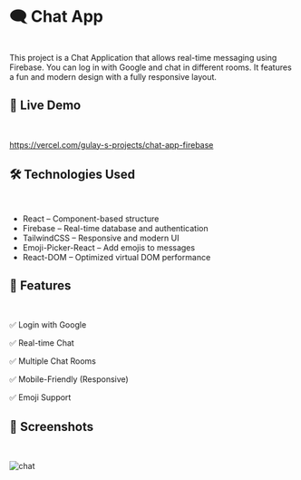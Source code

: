 
# 🗨️ Chat App
<br/>
This project is a Chat Application that allows real-time messaging using Firebase. You can log in with Google and chat in different rooms.
It features a fun and modern design with a fully responsive layout.



## 🚀 Live Demo
<br/>

https://vercel.com/gulay-s-projects/chat-app-firebase

## 🛠️ Technologies Used
<br/>

* React – Component-based structure
* Firebase – Real-time database and authentication
* TailwindCSS – Responsive and modern UI
* Emoji-Picker-React – Add emojis to messages
* React-DOM – Optimized virtual DOM performance

## 🎯 Features
<br/>

✅ Login with Google

✅ Real-time Chat

✅ Multiple Chat Rooms

✅ Mobile-Friendly (Responsive)

✅ Emoji Support


## 📸 Screenshots
<br/>


![chat](https://github.com/user-attachments/assets/97dcc77e-afc9-4c9d-96fb-bbcdb32f3d47)








